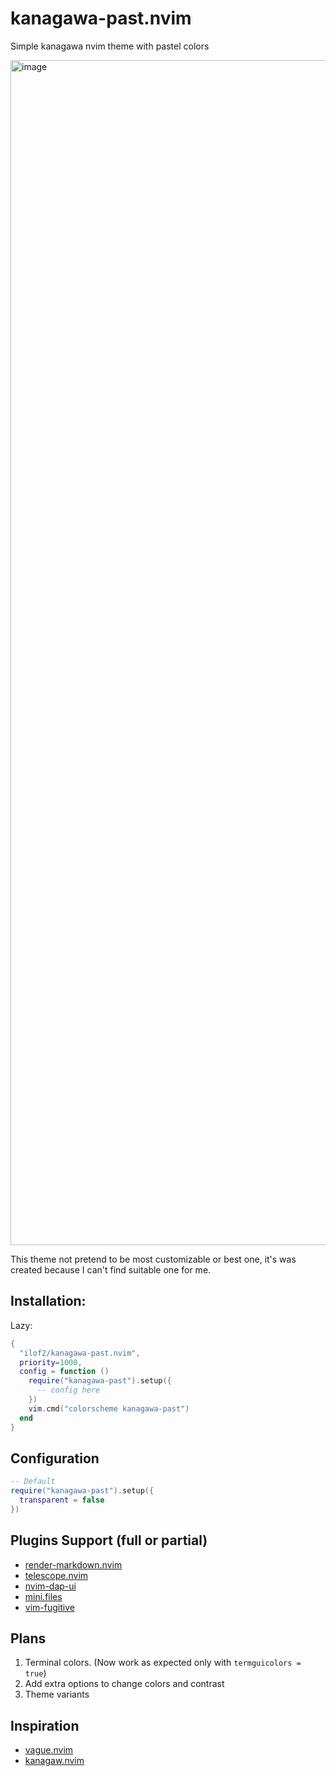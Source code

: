 # kanagawa-past.nvim
Simple kanagawa nvim theme with pastel colors

<img width="1896" alt="image" src="https://github.com/user-attachments/assets/2d11538f-85c4-4223-aabd-f98600b06856">

This theme not pretend to be most customizable or best one, it's was created because I can't find suitable one for me.

## Installation:
Lazy:
```lua
{
  "ilof2/kanagawa-past.nvim",
  priority=1000,
  config = function ()
    require("kanagawa-past").setup({
      -- config here
    })
    vim.cmd("colorscheme kanagawa-past")
  end
}
```

## Configuration
```lua
-- Default
require("kanagawa-past").setup({
  transparent = false
})
```

## Plugins Support (full or partial)
* [render-markdown.nvim](https://github.com/MeanderingProgrammer/render-markdown.nvim)
* [telescope.nvim](https://github.com/nvim-telescope/telescope.nvim)
* [nvim-dap-ui](https://github.com/rcarriga/nvim-dap-ui)
* [mini.files](https://github.com/echasnovski/mini.files)
* [vim-fugitive](https://github.com/tpope/vim-fugitive)

## Plans
1. Terminal colors. (Now work as expected only with `termguicolors = true`)
2. Add extra options to change colors and contrast
3. Theme variants

## Inspiration
* [vague.nvim](https://github.com/vague2k/vague.nvim)
* [kanagaw.nvim](https://github.com/rebelot/kanagawa.nvim)
